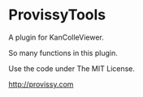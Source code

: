 ProvissyTools
=============

A plugin for KanColleViewer.

So many functions in this plugin.

Use the code under The MIT License.

http://provissy.com

